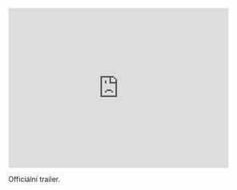 <iframe width="440" height="320" src="https://www.youtube.com/embed/l6bmTNadhJE" frameborder="0" allowfullscreen></iframe>

<p>Officiální trailer.</p>

